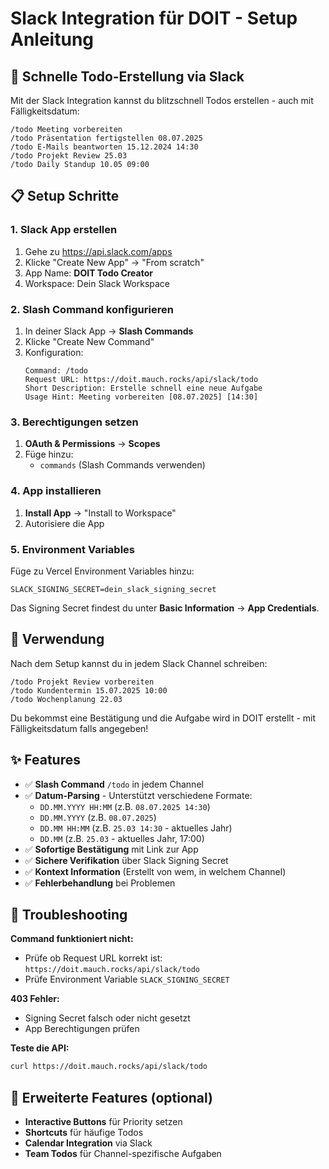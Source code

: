 # Slack Integration für DOIT - Setup Anleitung

## 🚀 Schnelle Todo-Erstellung via Slack

Mit der Slack Integration kannst du blitzschnell Todos erstellen - auch mit Fälligkeitsdatum:
```
/todo Meeting vorbereiten
/todo Präsentation fertigstellen 08.07.2025
/todo E-Mails beantworten 15.12.2024 14:30
/todo Projekt Review 25.03
/todo Daily Standup 10.05 09:00
```

## 📋 Setup Schritte

### 1. Slack App erstellen

1. Gehe zu https://api.slack.com/apps
2. Klicke "Create New App" → "From scratch"
3. App Name: **DOIT Todo Creator**
4. Workspace: Dein Slack Workspace

### 2. Slash Command konfigurieren

1. In deiner Slack App → **Slash Commands**
2. Klicke "Create New Command"
3. Konfiguration:
   ```
   Command: /todo
   Request URL: https://doit.mauch.rocks/api/slack/todo
   Short Description: Erstelle schnell eine neue Aufgabe
   Usage Hint: Meeting vorbereiten [08.07.2025] [14:30]
   ```

### 3. Berechtigungen setzen

1. **OAuth & Permissions** → **Scopes**
2. Füge hinzu:
   - `commands` (Slash Commands verwenden)

### 4. App installieren

1. **Install App** → "Install to Workspace"
2. Autorisiere die App

### 5. Environment Variables

Füge zu Vercel Environment Variables hinzu:
```
SLACK_SIGNING_SECRET=dein_slack_signing_secret
```

Das Signing Secret findest du unter **Basic Information** → **App Credentials**.

## 🎯 Verwendung

Nach dem Setup kannst du in jedem Slack Channel schreiben:

```
/todo Projekt Review vorbereiten
/todo Kundentermin 15.07.2025 10:00
/todo Wochenplanung 22.03
```

Du bekommst eine Bestätigung und die Aufgabe wird in DOIT erstellt - mit Fälligkeitsdatum falls angegeben!

## ✨ Features

- ✅ **Slash Command** `/todo` in jedem Channel
- ✅ **Datum-Parsing** - Unterstützt verschiedene Formate:
  - `DD.MM.YYYY HH:MM` (z.B. `08.07.2025 14:30`)
  - `DD.MM.YYYY` (z.B. `08.07.2025`)
  - `DD.MM HH:MM` (z.B. `25.03 14:30` - aktuelles Jahr)
  - `DD.MM` (z.B. `25.03` - aktuelles Jahr, 17:00)
- ✅ **Sofortige Bestätigung** mit Link zur App
- ✅ **Sichere Verifikation** über Slack Signing Secret
- ✅ **Kontext Information** (Erstellt von wem, in welchem Channel)
- ✅ **Fehlerbehandlung** bei Problemen

## 🔧 Troubleshooting

**Command funktioniert nicht:**
- Prüfe ob Request URL korrekt ist: `https://doit.mauch.rocks/api/slack/todo`
- Prüfe Environment Variable `SLACK_SIGNING_SECRET`

**403 Fehler:**
- Signing Secret falsch oder nicht gesetzt
- App Berechtigungen prüfen

**Teste die API:**
```bash
curl https://doit.mauch.rocks/api/slack/todo
```

## 🎨 Erweiterte Features (optional)

- **Interactive Buttons** für Priority setzen
- **Shortcuts** für häufige Todos
- **Calendar Integration** via Slack
- **Team Todos** für Channel-spezifische Aufgaben